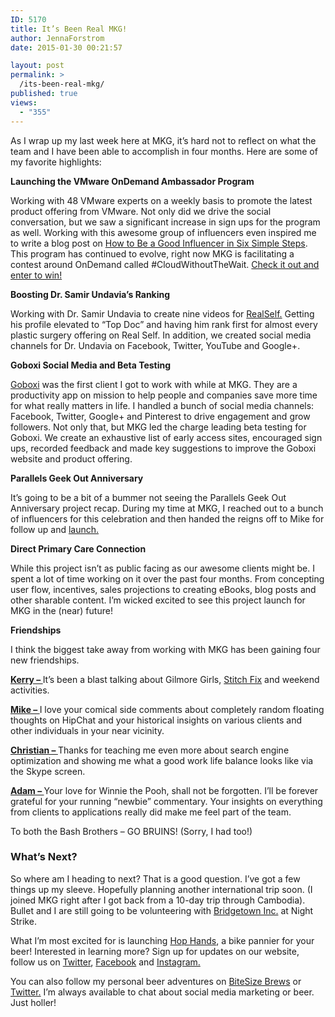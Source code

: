 ```yaml
---
ID: 5170
title: It’s Been Real MKG!
author: JennaForstrom
date: 2015-01-30 00:21:57

layout: post
permalink: >
  /its-been-real-mkg/
published: true
views:
  - "355"
---
```

<p>As I wrap up my last week here at MKG, it’s hard not to reflect on what the team and I have been able to accomplish in four months.  Here are some of my favorite highlights:</p>

<p><strong>Launching the VMware OnDemand Ambassador Program</strong></p>
<p>Working with 48 VMware experts on a weekly basis to promote the latest product offering from VMware.  Not only did we drive the social conversation, but we saw a significant increase in sign ups for the program as well.  Working with this awesome group of influencers even inspired me to write a blog post on <a href="http://mkgmediagroup.com/good-influencer-in-six-simple-steps/" title="How to Be a Good Influencer in Six Simple Steps" target="_blank">How to Be a Good Influencer in Six Simple Steps</a>.  This program has continued to evolve, right now MKG is facilitating a contest around OnDemand called #CloudWithoutTheWait.  <a href="http://vcloud.vmware.com/service-offering/virtual-private-cloud-ondemand/cloud-without-the-wait">Check it out and enter to win!</a>
</p>

<p><strong>Boosting Dr. Samir Undavia’s Ranking</strong></p>
<p>Working with Dr. Samir Undavia to create nine videos for <a href="http://www.realself.com/find/New-Jersey/Princeton/Facial-Plastic-Surgeon/Samir-Undavia">RealSelf.</a> Getting his profile elevated to “Top Doc” and having him rank first for almost every plastic surgery offering on Real Self.  In addition, we created social media channels for Dr. Undavia on Facebook, Twitter, YouTube and Google+.</p>

<p><strong>Goboxi Social Media and Beta Testing</strong></p>
<p><a href="http://goboxi.com/">Goboxi</a> was the first client I got to work with while at MKG.  They are a productivity app on mission to help people and companies save more time for what really matters in life.  I handled a bunch of social media channels: Facebook, Twitter, Google+ and Pinterest to drive engagement and grow followers.  Not only that, but MKG led the charge leading beta testing for Goboxi.  We create an exhaustive list of early access sites, encouraged sign ups, recorded feedback and made key suggestions to improve the Goboxi website and product offering.</p>

<p><strong>Parallels Geek Out Anniversary</strong></p>
<p>It’s going to be a bit of a bummer not seeing the Parallels Geek Out Anniversary project recap.  During my time at MKG, I reached out to a bunch of influencers for this celebration and then handed the reigns off to Mike for follow up and <a href="http://blogs.parallels.com/consumertech/2015/1/27/celebrate-tech-anniversaries-and-win-prizes-with-the-parallels-geek-out-anniversary-celebration">launch.</a></p>

<p><strong>Direct Primary Care Connection</strong></p>
<p>While this project isn’t as public facing as our awesome clients might be.  I spent a lot of time working on it over the past four months.  From concepting user flow, incentives, sales projections to creating eBooks, blog posts and other sharable content.  I’m wicked excited to see this project launch for MKG in the (near) future!</p>

<p><strong>Friendships</strong></p>
<p>I think the biggest take away from working with MKG has been gaining four new friendships.</p> 
<p><a href="http://mkgmediagroup.com/kerry-guard/"><strong>Kerry – </strong></a>  It’s been a blast talking about Gilmore Girls, <a href="https://www.stitchfix.com/referral/4498431">Stitch Fix</a> and weekend activities.</p>  
<p><a href="http://mkgmediagroup.com/mike-krass/"><strong>Mike – </strong></a>  I love your comical side comments about completely random floating thoughts on HipChat and your historical insights on various clients and other individuals in your near vicinity.</p>
<p><a href="http://mkgmediagroup.com/christian-bullock/"><strong>Christian – </strong></a>  Thanks for teaching me even more about search engine optimization and showing me what a good work life balance looks like via the Skype screen.</p>
<p><a href="http://mkgmediagroup.com/adam-bullock/"><strong>Adam – </strong></a>  Your love for Winnie the Pooh, shall not be forgotten.  I’ll be forever grateful for your running “newbie” commentary.  Your insights on everything from clients to applications really did make me feel part of the team.</p>  <p>To both the Bash Brothers – GO BRUINS!  (Sorry, I had too!)</p>

<h3>What’s Next?</h3>
<p>So where am I heading to next?  That is a good question.  I’ve got a few things up my sleeve.  Hopefully planning another international trip soon.  (I joined MKG right after I got back from a 10-day trip through Cambodia).  Bullet and I are still going to be volunteering with <a href="http://bridgetowninc.org/">Bridgetown Inc.</a> at Night Strike.</p>

<p>What I’m most excited for is launching <a href="http://hophands.com/">Hop Hands</a>, a bike pannier for your beer!  Interested in learning more?  Sign up for updates on our website, follow us on <a href="https://twitter.com/hophands">Twitter</a>, <a href="https://www.facebook.com/hophands">Facebook</a> and <a href="http://instagram.com/hophands">Instagram.</a></p>
<p>You can also follow my personal beer adventures on <a href="http://bitesizebrews.com/">BiteSize Brews</a> or <a href="https://twitter.com/bite4size">Twitter.</a>  I’m always available to chat about social media marketing or beer.  Just holler!</p>